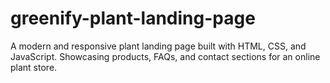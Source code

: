# greenify-plant-landing-page
A modern and responsive plant landing page built with HTML, CSS, and JavaScript. Showcasing products, FAQs, and contact sections for an online plant store.
